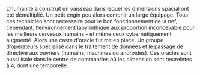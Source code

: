 L'humanité a construit un vaisseau dans lequel les dimensions spacial ont été démultiplié. Un petit engin peu alors contenir un large équipage.
Tous ces technicien sont nécessaire pour le bon fonctionnement de la nef, cependant, l'environnement labyrinthique aux proportion inconcevable pour les meilleurs cerveaux humains - et même ceux cybernétiquement augmenté. Alors une caste d'oracle fut mit en place.
Un groupe d'opérateurs spécialisé dans le traitement de données et le passage de directive aux ouvriers (humains, machines ou androides). Ces oracles sont aussi isolé dans le centre de commandes où les dimension sont restreintes à 4, dont une temporelle.